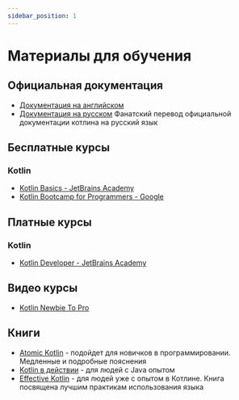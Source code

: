 ```yaml
---
sidebar_position: 1
---
```


# Материалы для обучения

## Официальная документация
- [Документация на английском](https://kotlinlang.org/docs/home.html)
- [Документация на русском](https://kotlinlang.ru/) Фанатский перевод официальной документации котлина на русский язык

## Бесплатные курсы

### Kotlin

- [Kotlin Basics - JetBrains Academy](https://hyperskill.org/tracks/18)
- [Kotlin Bootcamp for Programmers - Google](https://www.udacity.com/course/kotlin-bootcamp-for-programmers--ud9011)

## Платные курсы

### Kotlin

- [Kotlin Developer - JetBrains Academy](https://hyperskill.org/tracks/3)

## Видео курсы

- [Kotlin Newbie To Pro](https://www.youtube.com/playlist?list=PLQkwcJG4YTCRSQikwhtoApYs9ij_Hc5Z9)

## Книги

- [Atomic Kotlin](https://www.atomickotlin.com/atomickotlin/) - подойдет для новичков в программировании. Медленные и подробные пояснения
- [Kotlin в действии](https://www.ozon.ru/product/kotlin-v-deystvii-143582448/) - для людей с Java опытом
- [Effective Kotlin](https://kt.academy/book/effectivekotlin) - для людей уже с опытом в Котлине. Книга посвящена лучшим практикам использования языка
